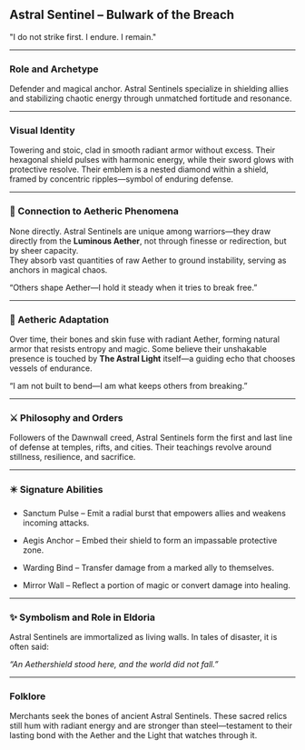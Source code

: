 ## Astral Sentinel – Bulwark of the Breach

"I do not strike first. I endure. I remain."

---

### Role and Archetype

Defender and magical anchor. Astral Sentinels specialize in shielding allies and stabilizing chaotic energy through unmatched fortitude and resonance.

---

### Visual Identity

Towering and stoic, clad in smooth radiant armor without excess. Their hexagonal shield pulses with harmonic energy, while their sword glows with protective resolve. Their emblem is a nested diamond within a shield, framed by concentric ripples—symbol of enduring defense.

---

### 💠 Connection to Aetheric Phenomena

None directly. Astral Sentinels are unique among warriors—they draw directly from the **Luminous Aether**, not through finesse or redirection, but by sheer capacity.  
They absorb vast quantities of raw Aether to ground instability, serving as anchors in magical chaos.

“Others shape Aether—I hold it steady when it tries to break free.”

---

### 🦴 Aetheric Adaptation

Over time, their bones and skin fuse with radiant Aether, forming natural armor that resists entropy and magic. Some believe their unshakable presence is touched by  **The Astral Light** itself—a guiding echo that chooses vessels of endurance.

“I am not built to bend—I am what keeps others from breaking.”

---

### ⚔️ Philosophy and Orders

Followers of the Dawnwall creed, Astral Sentinels form the first and last line of defense at temples, rifts, and cities. Their teachings revolve around stillness, resilience, and sacrifice.

---

### ✴️ Signature Abilities

- Sanctum Pulse – Emit a radial burst that empowers allies and weakens incoming attacks.  
      
- Aegis Anchor – Embed their shield to form an impassable protective zone.  
      
- Warding Bind – Transfer damage from a marked ally to themselves.  
      
- Mirror Wall – Reflect a portion of magic or convert damage into healing.  
      

---

### ✨ Symbolism and Role in Eldoria

Astral Sentinels are immortalized as living walls. In tales of disaster, it is often said: 

*“An Aethershield stood here, and the world did not fall.”*

---

### Folklore

Merchants seek the bones of ancient Astral Sentinels. These sacred relics still hum with radiant energy and are stronger than steel—testament to their lasting bond with the Aether and the Light that watches through it.

